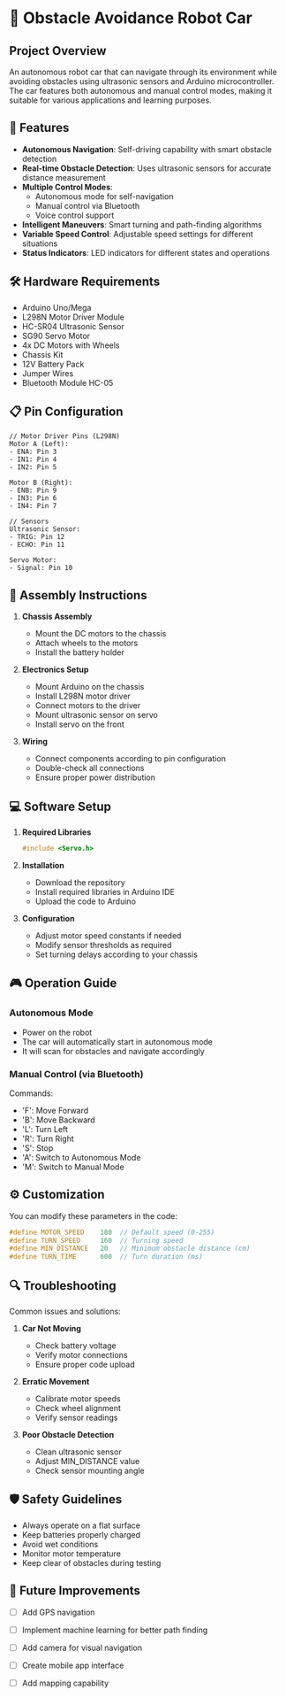 # 🤖 Obstacle Avoidance Robot Car

## Project Overview
An autonomous robot car that can navigate through its environment while avoiding obstacles using ultrasonic sensors and Arduino microcontroller. The car features both autonomous and manual control modes, making it suitable for various applications and learning purposes.


## 🌟 Features
- **Autonomous Navigation**: Self-driving capability with smart obstacle detection
- **Real-time Obstacle Detection**: Uses ultrasonic sensors for accurate distance measurement
- **Multiple Control Modes**: 
  - Autonomous mode for self-navigation
  - Manual control via Bluetooth
  - Voice control support
- **Intelligent Maneuvers**: Smart turning and path-finding algorithms
- **Variable Speed Control**: Adjustable speed settings for different situations
- **Status Indicators**: LED indicators for different states and operations

## 🛠️ Hardware Requirements
- Arduino Uno/Mega
- L298N Motor Driver Module
- HC-SR04 Ultrasonic Sensor
- SG90 Servo Motor
- 4x DC Motors with Wheels
- Chassis Kit
- 12V Battery Pack
- Jumper Wires
- Bluetooth Module HC-05

## 📋 Pin Configuration
```
// Motor Driver Pins (L298N)
Motor A (Left):
- ENA: Pin 3
- IN1: Pin 4
- IN2: Pin 5

Motor B (Right):
- ENB: Pin 9
- IN3: Pin 6
- IN4: Pin 7

// Sensors
Ultrasonic Sensor:
- TRIG: Pin 12
- ECHO: Pin 11

Servo Motor:
- Signal: Pin 10
```

## 🔧 Assembly Instructions
1. **Chassis Assembly**
   - Mount the DC motors to the chassis
   - Attach wheels to the motors
   - Install the battery holder

2. **Electronics Setup**
   - Mount Arduino on the chassis
   - Install L298N motor driver
   - Connect motors to the driver
   - Mount ultrasonic sensor on servo
   - Install servo on the front

3. **Wiring**
   - Connect components according to pin configuration
   - Double-check all connections
   - Ensure proper power distribution

## 💻 Software Setup
1. **Required Libraries**
   ```cpp
   #include <Servo.h>
   ```

2. **Installation**
   - Download the repository
   - Install required libraries in Arduino IDE
   - Upload the code to Arduino

3. **Configuration**
   - Adjust motor speed constants if needed
   - Modify sensor thresholds as required
   - Set turning delays according to your chassis

## 🎮 Operation Guide
### Autonomous Mode
- Power on the robot
- The car will automatically start in autonomous mode
- It will scan for obstacles and navigate accordingly

### Manual Control (via Bluetooth)
Commands:
- 'F': Move Forward
- 'B': Move Backward
- 'L': Turn Left
- 'R': Turn Right
- 'S': Stop
- 'A': Switch to Autonomous Mode
- 'M': Switch to Manual Mode

## ⚙️ Customization
You can modify these parameters in the code:
```cpp
#define MOTOR_SPEED    180  // Default speed (0-255)
#define TURN_SPEED     160  // Turning speed
#define MIN_DISTANCE   20   // Minimum obstacle distance (cm)
#define TURN_TIME      600  // Turn duration (ms)
```

## 🔍 Troubleshooting
Common issues and solutions:

1. **Car Not Moving**
   - Check battery voltage
   - Verify motor connections
   - Ensure proper code upload

2. **Erratic Movement**
   - Calibrate motor speeds
   - Check wheel alignment
   - Verify sensor readings

3. **Poor Obstacle Detection**
   - Clean ultrasonic sensor
   - Adjust MIN_DISTANCE value
   - Check sensor mounting angle

## 🛡️ Safety Guidelines
- Always operate on a flat surface
- Keep batteries properly charged
- Avoid wet conditions
- Monitor motor temperature
- Keep clear of obstacles during testing

## 🔄 Future Improvements
- [ ] Add GPS navigation
- [ ] Implement machine learning for better path finding
- [ ] Add camera for visual navigation
- [ ] Create mobile app interface
- [ ] Add mapping capability

